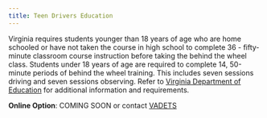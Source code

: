 ```yaml
---
title: Teen Drivers Education
---
```

Virginia requires students younger than 18 years of age who are home schooled or have not taken the course in high school to complete 36 - fifty-minute classroom course instruction before taking
the behind the wheel class. Students under 18 years of age are required to complete 14, 50-minute
periods of behind the wheel training. This includes seven sessions driving and seven sessions
observing. Refer to [Virginia Department of Education](http://www.doe.virginia.gov/instruction/driver_education/index.shtml) for additional information and requirements.


**Online Option**: COMING SOON or contact [VADETS](https://vadriveredu.org/login/index.php)